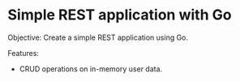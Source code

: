 # Simple REST application with Go

Objective: Create a simple REST application using Go.

Features:
- CRUD operations on in-memory user data.
